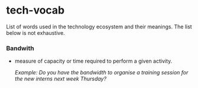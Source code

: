# tech-vocab
List of words used in the technology ecosystem and their meanings. The list below is not exhaustive.

### Bandwith
- measure of capacity or time required to perform a given activity.

  _Example: Do you have the bandwidth to organise a training session for the new interns next week Thursday?_

